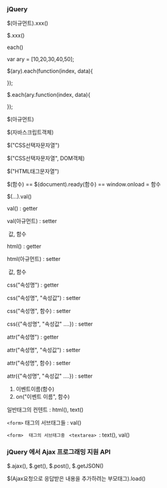 ### jQuery

$(아규먼트).xxx()

$.xxx()



each()



var ary = [10,20,30,40,50];

$(ary).each(function(index, data){

});

$.each(ary.function(index, data){

});



$(아규먼트)



$(자바스크립트객체)

$("CSS선택자문자열")

$("CSS선택자문자열", DOM객체)

$("HTML태그문자열")

$(함수) == $(document).ready(함수) == window.onload = 함수



$(...).val()



val() : getter

val(아규먼트) : setter

​		값, 함수



html() : getter

html(아규먼트) : setter

​		  값, 함수



css("속성명") : getter

css("속성명", "속성값") : setter

css("속성명", 함수) : setter

css({"속성명", "속성값" ....}) : setter





attr("속성명") : getter

attr("속성명", "속성값") : setter

attr("속성명", 함수) : setter

attr({"속성명", "속성값" ....}) : setter



1. 이벤트이름(함수)
2. on("이벤트 이름", 함수)



일반태그의 컨텐트 : html(), text()

`<form>` 태그의 서브태그들 : val()

`<form>  태그의 서브태그중 ` `<textarea> `: text(), val()



### jQuery 에서 Ajax 프로그래밍 지원 API

$.ajax(), $.get(), $.post(), $.getJSON()

$(Ajax요청으로 응답받은 내용을 추가하려는 부모태그).load()